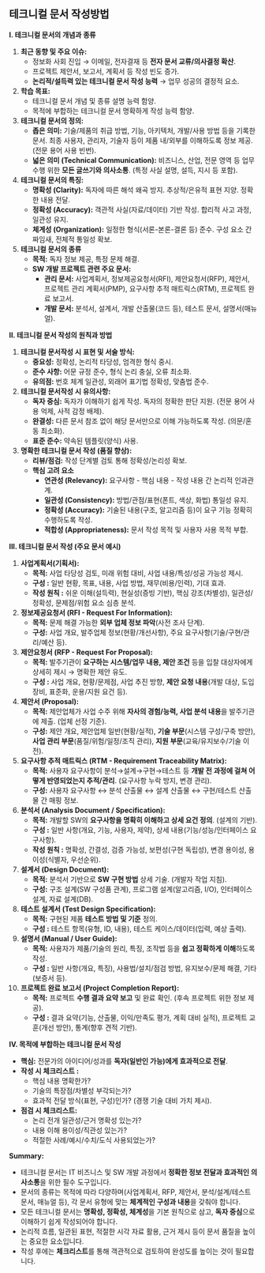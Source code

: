 ## 테크니컬 문서 작성방법

**I. 테크니컬 문서의 개념과 종류**

1. **최근 동향 및 주요 이슈:**
    - 정보화 사회 진입 → 이메일, 전자결재 등 **전자 문서 교류/의사결정 확산**.
    - 프로젝트 제안서, 보고서, 계획서 등 작성 빈도 증가.
    - **논리적/설득력 있는 테크니컬 문서 작성 능력** → 업무 성공의 결정적 요소.
2. **학습 목표:**
    - 테크니컬 문서 개념 및 종류 설명 능력 함양.
    - 목적에 부합하는 테크니컬 문서 명확하게 작성 능력 함양.
3. **테크니컬 문서의 정의:**
    - **좁은 의미:** 기술/제품의 취급 방법, 기능, 아키텍처, 개발/사용 방법 등을 기록한 문서. 최종 사용자, 관리자, 기술자 등이 제품 내/외부를 이해하도록 정보 제공. (전문 용어 사용 빈번).
    - **넓은 의미 (Technical Communication):** 비즈니스, 산업, 전문 영역 등 업무 수행 위한 **모든 글쓰기와 의사소통**. (특정 사실 설명, 설득, 지시 등 포함).
4. **테크니컬 문서의 특징:**
    - **명확성 (Clarity):** 독자에 따른 해석 왜곡 방지. 추상적/은유적 표현 지양. 정확한 내용 전달.
    - **정확성 (Accuracy):** 객관적 사실(자료/데이터) 기반 작성. 합리적 사고 과정, 일관성 유지.
    - **체계성 (Organization):** 일정한 형식(서론-본론-결론 등) 준수. 구성 요소 간 짜임새, 전체적 통일성 확보.
5. **테크니컬 문서의 종류** 
    - **목적:** 독자 정보 제공, 특정 문제 해결.
    - **SW 개발 프로젝트 관련 주요 문서:**
        - **관리 문서:** 사업계획서, 정보제공요청서(RFI), 제안요청서(RFP), 제안서, 프로젝트 관리 계획서(PMP), 요구사항 추적 매트릭스(RTM), 프로젝트 완료 보고서.
        - **개발 문서:** 분석서, 설계서, 개발 산출물(코드 등), 테스트 문서, 설명서(매뉴얼).

**II. 테크니컬 문서 작성의 원칙과 방법**

1. **테크니컬 문서작성 시 표현 및 서술 방식:**
    - **중요성:** 정확성, 논리적 타당성, 엄격한 형식 중시.
    - **준수 사항:** 어문 규정 준수, 형식 논리 충실, 오류 최소화.
    - **유의점:** 번호 체계 일관성, 외래어 표기법 정확성, 맞춤법 준수.
2. **테크니컬 문서작성 시 유의사항:**
    - **독자 중심:** 독자가 이해하기 쉽게 작성. 독자의 정확한 판단 지원. (전문 용어 사용 억제, 사적 감정 배제).
    - **완결성:** 다른 문서 참조 없이 해당 문서만으로 이해 가능하도록 작성. (의문/혼동 최소화).
    - **표준 준수:** 약속된 템플릿(양식) 사용.
3. **명확한 테크니컬 문서 작성 (품질 향상):**
    - **리뷰/점검:** 작성 단계별 검토 통해 정확성/논리성 확보.
    - **핵심 고려 요소**
        - **연관성 (Relevancy):** 요구사항 - 핵심 내용 - 작성 내용 간 논리적 인과관계.
        - **일관성 (Consistency):** 방법/관점/표현(폰트, 색상, 화법) 통일성 유지.
        - **정확성 (Accuracy):** 기술된 내용(구조, 알고리즘 등)이 요구 기능 정확히 수행하도록 작성.
        - **적합성 (Appropriateness):** 문서 작성 목적 및 사용자 사용 목적 부합.

**III. 테크니컬 문서 작성 (주요 문서 예시)**

1. **사업계획서(기획서):**
    - **목적:** 사업 타당성 검토, 미래 위험 대비, 사업 내용/특성/성공 가능성 제시.
    - **구성 :** 일반 현황, 목표, 내용, 사업 방법, 재무(비용/인력), 기대 효과.
    - **작성 원칙 :** 쉬운 이해(설득력), 현실성(증빙 기반), 핵심 강조(차별성), 일관성/정확성, 문제점/위험 요소 심층 분석.
2. **정보제공요청서 (RFI - Request For Information):**
    - **목적:** 문제 해결 가능한 **외부 업체 정보 파악**(사전 조사 단계).
    - **구성:** 사업 개요, 발주업체 정보(현황/개선사항), 주요 요구사항(기술/구현/관리/예산 등).
3. **제안요청서 (RFP - Request For Proposal):**
    - **목적:** 발주기관이 **요구하는 시스템/업무 내용, 제안 조건** 등을 입찰 대상자에게 상세히 제시 → 명확한 제안 유도.
    - **구성 :** 사업 개요, 현황/문제점, 사업 추진 방향, **제안 요청 내용**(개발 대상, 도입 장비, 표준화, 운용/지원 요건 등).
4. **제안서 (Proposal):**
    - **목적:** 제안업체가 사업 수주 위해 **자사의 경험/능력, 사업 분석 내용**을 발주기관에 제출. (업체 선정 기준).
    - **구성:** 제안 개요, 제안업체 일반(현황/실적), **기술 부문**(시스템 구성/구축 방안), **사업 관리 부문**(품질/위험/일정/조직 관리), **지원 부문**(교육/유지보수/기술 이전).
5. **요구사항 추적 매트릭스 (RTM - Requirement Traceability Matrix):**
    - **목적:** 사용자 요구사항이 분석→설계→구현→테스트 등 **개발 전 과정에 걸쳐 어떻게 반영되었는지 추적/관리**. (요구사항 누락 방지, 변경 관리).
    - **구성:** 사용자 요구사항 ↔ 분석 산출물 ↔ 설계 산출물 ↔ 구현/테스트 산출물 간 매핑 정보.
6. **분석서 (Analysis Document / Specification):**
    - **목적:** 개발할 SW의 **요구사항을 명확히 이해하고 상세 요건 정의**. (설계의 기반).
    - **구성 :** 일반 사항(개요, 기능, 사용자, 제약), 상세 내용(기능/성능/인터페이스 요구사항).
    - **작성 원칙 :** 명확성, 간결성, 검증 가능성, 보편성(구현 독립성), 변경 용이성, 용이성(식별자, 우선순위).
7. **설계서 (Design Document):**
    - **목적:** 분석서 기반으로 **SW 구현 방법** 상세 기술. (개발자 작업 지침).
    - **구성:** 구조 설계(SW 구성품 관계), 프로그램 설계(알고리즘, I/O), 인터페이스 설계, 자료 설계(DB).
8. **테스트 설계서 (Test Design Specification):**
    - **목적:** 구현된 제품 **테스트 방법 및 기준** 정의.
    - **구성 :** 테스트 항목(유형, ID, 내용), 테스트 케이스/데이터(입력, 예상 출력).
9. **설명서 (Manual / User Guide):**
    - **목적:** 사용자가 제품/기술의 원리, 특징, 조작법 등을 **쉽고 정확하게 이해**하도록 작성.
    - **구성 :** 일반 사항(개요, 특징), 사용법/설치/점검 방법, 유지보수/문제 해결, 기타(보증서 등).
10. **프로젝트 완료 보고서 (Project Completion Report):**
    - **목적:** 프로젝트 **수행 결과 요약 보고** 및 완료 확인. (후속 프로젝트 위한 정보 제공).
    - **구성 :** 결과 요약(기능, 산출물, 이익/만족도 평가, 계획 대비 실적), 프로젝트 교훈(개선 방안), 통계(향후 견적 기반).

**IV. 목적에 부합하는 테크니컬 문서 작성**

- **핵심:** 전문가의 아이디어/성과를 **독자(일반인 가능)에게 효과적으로 전달**.
- **작성 시 체크리스트 :**
    - 핵심 내용 명확한가?
    - 기술의 특장점/차별성 부각되는가?
    - 효과적 전달 방식(표현, 구성)인가? (경쟁 기술 대비 가치 제시).
- **점검 시 체크리스트:**
    - 논리 전개 일관성/근거 명확성 있는가?
    - 내용 이해 용이성/직관성 있는가?
    - 적절한 사례/예시/수치/도식 사용되었는가?

**Summary:**

- 테크니컬 문서는 IT 비즈니스 및 SW 개발 과정에서 **정확한 정보 전달과 효과적인 의사소통**을 위한 필수 도구입니다.
- 문서의 종류는 목적에 따라 다양하며(사업계획서, RFP, 제안서, 분석/설계/테스트 문서, 매뉴얼 등), 각 문서 유형에 맞는 **체계적인 구성과 내용**을 갖춰야 합니다.
- 모든 테크니컬 문서는 **명확성, 정확성, 체계성**을 기본 원칙으로 삼고, **독자 중심**으로 이해하기 쉽게 작성되어야 합니다.
- 논리적 흐름, 일관된 표현, 적절한 시각 자료 활용, 근거 제시 등이 문서 품질을 높이는 중요한 요소입니다.
- 작성 후에는 **체크리스트**를 통해 객관적으로 검토하여 완성도를 높이는 것이 필요합니다.
